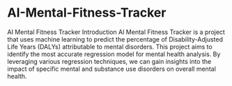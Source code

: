 # AI-Mental-Fitness-Tracker

AI Mental Fitness Tracker
Introduction
AI Mental Fitness Tracker is a project that uses machine learning to predict the percentage of Disability-Adjusted Life Years (DALYs) attributable to mental disorders. This project aims to identify the most accurate regression model for mental health analysis. By leveraging various regression techniques, we can gain insights into the impact of specific mental and substance use disorders on overall mental health.
